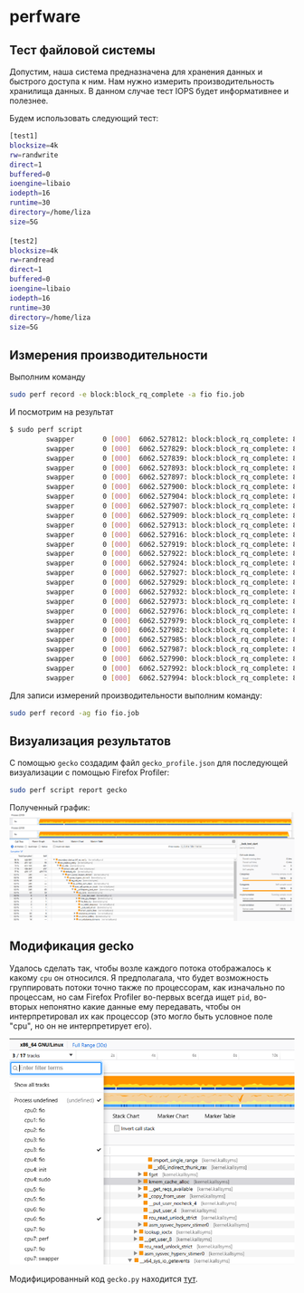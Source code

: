 # perfware

## Тест файловой системы
Допустим, наша система предназначена для хранения данных и быстрого доступа к ним. Нам нужно измерить производительность хранилища данных. В данном случае тест IOPS будет информативнее и полезнее.

Будем использовать следующий тест:
```bash
[test1]
blocksize=4k
rw=randwrite
direct=1
buffered=0
ioengine=libaio
iodepth=16
runtime=30
directory=/home/liza
size=5G

[test2]
blocksize=4k
rw=randread
direct=1
buffered=0
ioengine=libaio
iodepth=16
runtime=30
directory=/home/liza
size=5G
```

## Измерения производительности
Выполним команду 
```bash
sudo perf record -e block:block_rq_complete -a fio fio.job
```
И посмотрим на результат
```bash
$ sudo perf script
         swapper       0 [000]  6062.527812: block:block_rq_complete: 8,16 WS () 52556360 + 8 [0]
         swapper       0 [000]  6062.527829: block:block_rq_complete: 8,16 WS () 53635272 + 8 [0]
         swapper       0 [000]  6062.527839: block:block_rq_complete: 8,16 R () 61578424 + 8 [0]
         swapper       0 [000]  6062.527893: block:block_rq_complete: 8,16 R () 57951224 + 8 [0]
         swapper       0 [000]  6062.527897: block:block_rq_complete: 8,16 WS () 49722312 + 8 [0]
         swapper       0 [000]  6062.527900: block:block_rq_complete: 8,16 R () 58263560 + 8 [0]
         swapper       0 [000]  6062.527904: block:block_rq_complete: 8,16 WS () 45426280 + 8 [0]
         swapper       0 [000]  6062.527907: block:block_rq_complete: 8,16 R () 58306288 + 8 [0]
         swapper       0 [000]  6062.527909: block:block_rq_complete: 8,16 R () 62572648 + 8 [0]
         swapper       0 [000]  6062.527913: block:block_rq_complete: 8,16 R () 61750224 + 8 [0]
         swapper       0 [000]  6062.527916: block:block_rq_complete: 8,16 WS () 49008208 + 8 [0]
         swapper       0 [000]  6062.527919: block:block_rq_complete: 8,16 R () 60029528 + 8 [0]
         swapper       0 [000]  6062.527922: block:block_rq_complete: 8,16 R () 55691968 + 8 [0]
         swapper       0 [000]  6062.527924: block:block_rq_complete: 8,16 WS () 48783632 + 8 [0]
         swapper       0 [000]  6062.527927: block:block_rq_complete: 8,16 WS () 53603232 + 8 [0]
         swapper       0 [000]  6062.527929: block:block_rq_complete: 8,16 R () 57184280 + 8 [0]
         swapper       0 [000]  6062.527932: block:block_rq_complete: 8,16 WS () 54367416 + 8 [0]
         swapper       0 [000]  6062.527973: block:block_rq_complete: 8,16 WS () 48500784 + 8 [0]
         swapper       0 [000]  6062.527976: block:block_rq_complete: 8,16 R () 56165576 + 8 [0]
         swapper       0 [000]  6062.527979: block:block_rq_complete: 8,16 WS () 45494544 + 8 [0]
         swapper       0 [000]  6062.527982: block:block_rq_complete: 8,16 R () 59324408 + 8 [0]
         swapper       0 [000]  6062.527985: block:block_rq_complete: 8,16 WS () 53761560 + 8 [0]
         swapper       0 [000]  6062.527987: block:block_rq_complete: 8,16 WS () 51621672 + 8 [0]
         swapper       0 [000]  6062.527990: block:block_rq_complete: 8,16 WS () 54530304 + 8 [0]
         swapper       0 [000]  6062.527992: block:block_rq_complete: 8,16 WS () 47382616 + 8 [0]
         swapper       0 [000]  6062.527994: block:block_rq_complete: 8,16 WS () 48909376 + 8 [0]
```

Для записи измерений производительности выполним команду:
```bash
sudo perf record -ag fio fio.job
```

## Визуализация результатов
С помощью `gecko` создадим файл `gecko_profile.json` для последующей визуализации с помощью Firefox Profiler:
```bash
sudo perf script report gecko
```
Полученный график:
![](https://github.com/elizaveta-andreeva/perfware/blob/main/big_chart.png)

## Модификация gecko
Удалось сделать так, чтобы возле каждого потока отображалось к какому `cpu` он относился. Я предполагала, что будет возможность группировать потоки точно также по процессорам, как изначально по процессам, но сам Firefox Profiler во-первых всегда ищет `pid`, во-вторых непонятно какие данные ему передавать, чтобы он интерпретировал их как процессор (это могло быть условное поле "cpu", но он не интерпретирует его). 

![](https://github.com/elizaveta-andreeva/perfware/blob/main/modified.png)

Модифицированный код `gecko.py` находится [тут](https://github.com/elizaveta-andreeva/perfware/blob/main/gecko.py).
